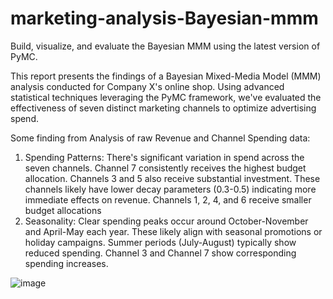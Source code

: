 # marketing-analysis-Bayesian-mmm
Build, visualize, and evaluate the Bayesian MMM using the latest version of PyMC.

This report presents the findings of a Bayesian Mixed-Media Model (MMM) analysis conducted for Company X's online shop. Using advanced statistical techniques leveraging the PyMC framework, we've evaluated the effectiveness of seven distinct marketing channels to optimize advertising spend.

Some finding from Analysis of raw Revenue and Channel Spending data:
1.	Spending Patterns: There's significant variation in spend across the seven channels. Channel 7 consistently receives the highest budget allocation. Channels 3 and 5 also receive substantial investment. These channels likely have lower decay parameters (0.3-0.5) indicating more immediate effects on revenue. Channels 1, 2, 4, and 6 receive smaller budget allocations
2.	Seasonality: Clear spending peaks occur around October-November and April-May each year. These likely align with seasonal promotions or holiday campaigns. Summer periods (July-August) typically show reduced spending. Channel 3 and Channel 7 show corresponding spending increases.

![image](https://github.com/user-attachments/assets/efca7438-6f37-4408-9a39-7f9f6d6acc38)


